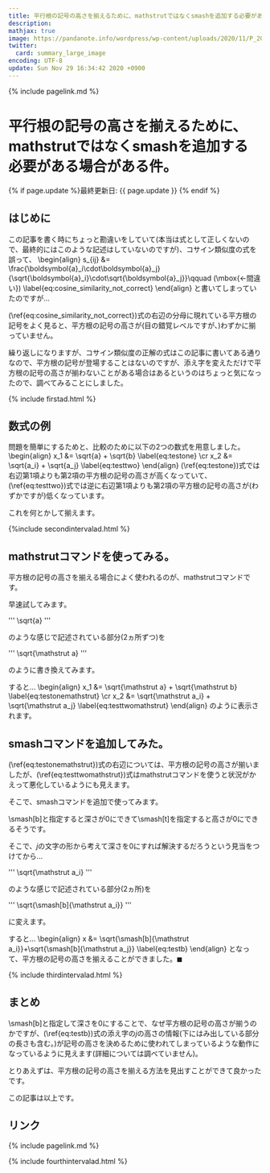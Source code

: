 ```yaml
---
title: 平行根の記号の高さを揃えるために、mathstrutではなくsmashを追加する必要がある場合がある件。 - panda大学習帳外伝
description: 
mathjax: true
image: https://pandanote.info/wordpress/wp-content/uploads/2020/11/P_20201126_202654_vHDR_On_HP-scaled.jpg
twitter: 
  card: summary_large_image
encoding: UTF-8
update: Sun Nov 29 16:34:42 2020 +0900
---
```

{% include pagelink.md %}
# 平行根の記号の高さを揃えるために、mathstrutではなくsmashを追加する必要がある場合がある件。
{% if page.update %}最終更新日: {{ page.update }} {% endif %}
## はじめに
この記事を書く時にちょっと勘違いをしていて(本当は式として正しくないので、最終的にはこのような記述はしていないのですが)、コサイン類似度の式を誤って、
\begin{align}
s_{ij} &= \frac{\boldsymbol{a}_i\cdot\boldsymbol{a}_j}{\sqrt{\boldsymbol{a}_i}\cdot\sqrt{\boldsymbol{a}_j}}\qquad (\mbox{←間違い}) \label{eq:cosine_similarity_not_correct}
\end{align}
と書いてしまっていたのですが…

(\ref{eq:cosine_similarity_not_correct})式の右辺の分母に現れている平方根の記号をよく見ると、平方根の記号の高さが(目の錯覚レベルですが、)わずかに揃っていません。

繰り返しになりますが、コサイン類似度の正解の式はこの記事に書いてある通りなので、平方根の記号が登場することはないのですが、添え字を変えただけで平方根の記号の高さが揃わないことがある場合はあるというのはちょっと気になったので、調べてみることにしました。

{% include firstad.html %}

## 数式の例
問題を簡単にするためと、比較のために以下の2つの数式を用意しました。
\begin{align}
x_1 &= \sqrt{a} + \sqrt{b} \label{eq:testone} \cr
x_2 &= \sqrt{a_i} + \sqrt{a_j} \label{eq:testtwo}
\end{align}
(\ref{eq:testone})式では右辺第1項よりも第2項の平方根の記号の高さが高くなっていて、(\ref{eq:testtwo})式では逆に右辺第1項よりも第2項の平方根の記号の高さが(わずかですが)低くなっています。

これを何とかして揃えます。

{%include secondintervalad.html %}

## mathstrutコマンドを使ってみる。
平方根の記号の高さを揃える場合によく使われるのが、mathstrutコマンドです。

早速試してみます。

'''
\sqrt{a}
'''

のような感じで記述されている部分(2ヵ所ずつ)を

'''
\sqrt{\mathstrut a}
'''

のように書き換えてみます。

すると…
\begin{align}
x_1 &= \sqrt{\mathstrut a} + \sqrt{\mathstrut b} \label{eq:testonemathstrut} \cr
x_2 &= \sqrt{\mathstrut a_i} + \sqrt{\mathstrut a_j} \label{eq:testtwomathstrut}
\end{align}
のように表示されます。
## smashコマンドを追加してみた。
(\ref{eq:testonemathstrut})式の右辺については、平方根の記号の高さが揃いましたが、(\ref{eq:testtwomathstrut})式はmathstrutコマンドを使うと状況がかえって悪化しているようにも見えます。

そこで、smashコマンドを追加で使ってみます。

\\smash[b]と指定すると深さが0にできて\\smash[t]を指定すると高さが0にできるそうです。

そこで、$j$の文字の形から考えて深さを0にすれば解決するだろうという見当をつけてから…

'''
\sqrt{\mathstrut a_i}
'''

のような感じで記述されている部分(2ヵ所)を

'''
\sqrt{\smash[b]{\mathstrut a_i}}
'''

に変えます。

すると…
\begin{align}
x &= \sqrt{\smash[b]{\mathstrut a_i}}+\sqrt{\smash[b]{\mathstrut a_j}} \label{eq:testb}
\end{align}
となって、平方根の記号の高さを揃えることができました。$\blacksquare$

{% include thirdintervalad.html %}

## まとめ
\\smash[b]と指定して深さを0にすることで、なぜ平方根の記号の高さが揃うのかですが、(\ref{eq:testb})式の添え字の$j$の高さの情報(下にはみ出している部分の長さも含む。)が記号の高さを決めるために使われてしまっているような動作になっているように見えます(詳細については調べていません)。

とりあえずは、平方根の記号の高さを揃える方法を見出すことができて良かったです。

この記事は以上です。
## リンク
{% include pagelink.md %}

{% include fourthintervalad.html %}
